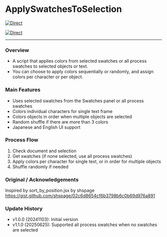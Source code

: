 # ApplySwatchesToSelection

[![Direct](https://img.shields.io/badge/Direct%20Link-ApplySwatchesToSelection.jsx-ffcc00.svg)](https://github.com/swwwitch/illustrator-scripts/blob/master/jsx/color/ApplySwatchesToSelection.jsx)

[![Direct](https://img.shields.io/badge/Back%20to%20home-All%20scripts-cccccc.svg)](https://github.com/swwwitch/illustrator-scripts/blob/master/README.md)

---

### Overview

- A script that applies colors from selected swatches or all process swatches to selected objects or text.
- You can choose to apply colors sequentially or randomly, and assign colors per character or per object.

### Main Features

- Uses selected swatches from the Swatches panel or all process swatches
- Colors individual characters for single text frame
- Colors objects in order when multiple objects are selected
- Random shuffle if there are more than 3 colors
- Japanese and English UI support

### Process Flow

1. Check document and selection
2. Get swatches (if none selected, use all process swatches)
3. Apply colors per character for single text, or in order for multiple objects
4. Shuffle randomly if needed

### Original / Acknowledgements

Inspired by sort_by_position.jsx by shspage  
https://gist.github.com/shspage/02c6d8654cf6b3798b6c0b69d976a891

### Update History

- v1.0.0 (20241103): Initial version
- v1.1.0 (20250625): Supported all process swatches when no swatches are selected
